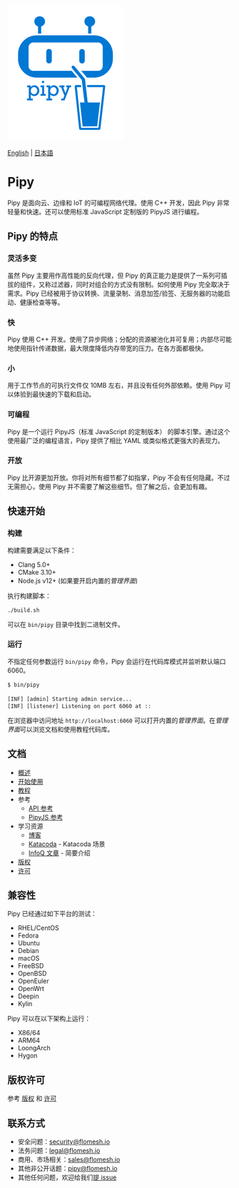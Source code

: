 ![Pipy Logo](./gui/src/images/pipy-300.png)

[English](./README.md) | [日本語](./README_jp.md)

# Pipy

Pipy 是面向云、边缘和 IoT 的可编程网络代理。使用 C++ 开发，因此 Pipy 非常轻量和快速。还可以使用标准 JavaScript 定制版的 PipyJS 进行编程。

## Pipy 的特点

### 灵活多变

虽然 Pipy 主要用作高性能的反向代理，但 Pipy 的真正能力是提供了一系列可插拔的组件，又称过滤器，同时对组合的方式没有限制。如何使用 Pipy 完全取决于需求。Pipy 已经被用于协议转换、流量录制、消息加签/验签、无服务器的功能启动、健康检查等等。

### 快

Pipy 使用 C++ 开发。使用了异步网络；分配的资源被池化并可复用；内部尽可能地使用指针传递数据，最大限度降低内存带宽的压力。在各方面都极快。

### 小

用于工作节点的可执行文件仅 10MB 左右，并且没有任何外部依赖。使用 Pipy 可以体验到最快速的下载和启动。

### 可编程

Pipy 是一个运行 PipyJS（标准 JavaScript 的定制版本） 的脚本引擎。通过这个使用最广泛的编程语言，Pipy 提供了相比 YAML 或类似格式更强大的表现力。

### 开放

Pipy 比开源更加开放。你将对所有细节都了如指掌，Pipy 不会有任何隐藏。不过无需担心，使用 Pipy 并不需要了解这些细节。但了解之后，会更加有趣。

## 快速开始

### 构建

构建需要满足以下条件：

* Clang 5.0+
* CMake 3.10+
* Node.js v12+ (如果要开启内置的*管理界面*)

执行构建脚本：

```
./build.sh
```

可以在 `bin/pipy` 目录中找到二进制文件。

### 运行

不指定任何参数运行 `bin/pipy` 命令，Pipy 会运行在代码库模式并监听默认端口 6060。

```
$ bin/pipy

[INF] [admin] Starting admin service...
[INF] [listener] Listening on port 6060 at ::
```

在浏览器中访问地址 `http://localhost:6060` 可以打开内置的*管理界面*。在*管理界面*可以浏览文档和使用教程代码库。

## 文档

* [概述](https://flomesh.io/pipy/docs/intro/overview)
* [开始使用](https://flomesh.io/pipy/docs/getting-started/build-install)
* [教程](https://flomesh.io/pipy/docs/tutorial/01-hello)
* 参考
  * [API 参考](https://flomesh.io/pipy/docs/reference/api)
  * [PipyJS 参考](https://flomesh.io/pipy/docs/reference/pjs)
* 学习资源
  * [博客](https://blog.flomesh.io/)
  * [Katacoda](https://katacoda.com/flomesh-io) - Katacoda 场景
  * [InfoQ 文章](https://www.infoq.com/articles/network-proxy-stream-processor-pipy/) - 简要介绍
* [版权](COPYRIGHT)
* [许可](LICENCE)

## 兼容性

Pipy 已经通过如下平台的测试：

* RHEL/CentOS
* Fedora
* Ubuntu
* Debian
* macOS
* FreeBSD
* OpenBSD
* OpenEuler
* OpenWrt
* Deepin
* Kylin

Pipy 可以在以下架构上运行：

* X86/64
* ARM64
* LoongArch
* Hygon

## 版权许可

参考 [版权](https://github.com/flomesh-io/pipy/blob/main/COPYRIGHT) 和 [许可](https://github.com/flomesh-io/pipy/blob/main/LICENCE)

## 联系方式

* 安全问题：security@flomesh.io
* 法务问题：legal@flomesh.io
* 商用、市场相关：sales@flomesh.io
* 其他非公开话题：pipy@flomesh.io
* 其他任何问题，欢迎给我们[提 issue](https://github.com/flomesh-io/pipy/issues)
